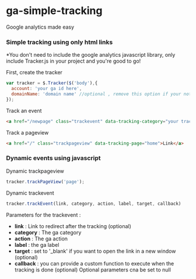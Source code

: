 ga-simple-tracking
==================

Google analytics made easy 

### Simple tracking using only html links

*You don't need to include the google analytics javascript library, only include Tracker.js in your project and you're good to go!

First, create the tracker
```javascript
var tracker = $.Tracker($('body'),{
  account: 'your ga id here',
  domainName: 'domain name' //optional , remove this option if your not sure what it does
});
```

Track an event 
```html
<a href="/newpage" class="trackevent" data-tracking-category="your tracking category" data-tracking-action="your tracking action" data-tracking-label="your tracking label">Link</a>
```
Track a pageview
```html
<a href="/" class="trackpageview" data-tracking-page="home">Link</a>
```

### Dynamic events using javascript
Dynamic trackpageview
```javascript
tracker.trackPageView('page');
```

Dynamic trackevent
```javascript
tracker.trackEvent(link, category, action, label, target, callback)
```

Parameters for the trackevent : 
- __link__ : Link to redirect after the tracking (optional)
- __category__ : The ga category
- __action__ : The ga action
- __label__ : the ga label
- __target__ : set to '_blank' if you want to open the link in a new window (optional)
- __callback__ : you can provide a custom function to execute when the tracking is done (optional)
Optional parameters cna be set to null
